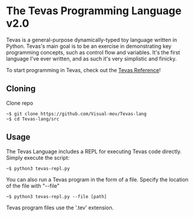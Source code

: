 # The Tevas Programming Language v2.0

<!--<img src="Tevas_Logo.png" alt="Tevas Logo" width="200"/>-->

Tevas is a general-purpose dynamically-typed toy language written in Python. Tevas's main goal is to be an exercise in demonstrating key programming concepts, such as control flow and variables. It's the first language I've ever written, and as such it's very simplistic and finicky.

To start programming in Tevas, check out the [Tevas Reference](doc/Tevas-reference.md)!

## Cloning
Clone repo
```
~$ git clone https://github.com/Visual-mov/Tevas-lang
~$ cd Tevas-lang/src
```

## Usage
The Tevas Language includes a REPL for executing Tevas code directly. Simply execute the script:
```
~$ python3 tevas-repl.py
```
You can also run a Tevas program in the form of a file. Specify the location of the file with "--file"
```
~$ python3 tevas-repl.py --file [path]
```
Tevas program files use the '.tev' extension.